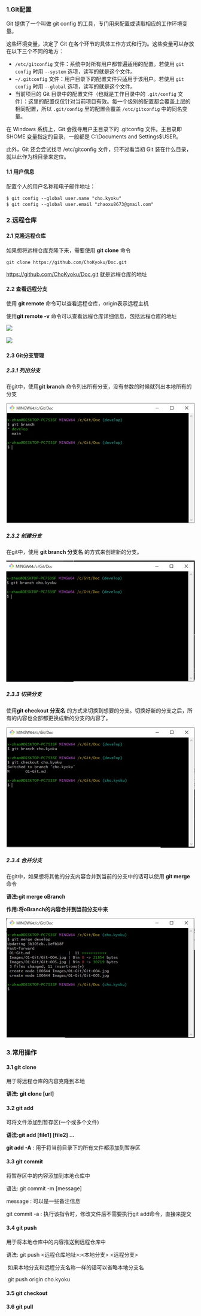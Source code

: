 ### 1.Git配置

Git 提供了一个叫做 git config 的工具，专门用来配置或读取相应的工作环境变量。

这些环境变量，决定了 Git 在各个环节的具体工作方式和行为。这些变量可以存放在以下三个不同的地方：

- `/etc/gitconfig` 文件：系统中对所有用户都普遍适用的配置。若使用 `git config` 时用 `--system` 选项，读写的就是这个文件。
- `~/.gitconfig` 文件：用户目录下的配置文件只适用于该用户。若使用 `git config` 时用 `--global` 选项，读写的就是这个文件。
- 当前项目的 Git 目录中的配置文件（也就是工作目录中的 `.git/config` 文件）：这里的配置仅仅针对当前项目有效。每一个级别的配置都会覆盖上层的相同配置，所以 `.git/config` 里的配置会覆盖 `/etc/gitconfig` 中的同名变量。

在 Windows 系统上，Git 会找寻用户主目录下的 .gitconfig 文件。主目录即 $HOME 变量指定的目录，一般都是 C:\Documents and Settings\$USER。

此外，Git 还会尝试找寻 /etc/gitconfig 文件，只不过看当初 Git 装在什么目录，就以此作为根目录来定位。

#### 1.1 用户信息

配置个人的用户名称和电子邮件地址：

```
$ git config --global user.name "cho.kyoku"
$ git config --global user.email "zhaoxu8673@gmail.com"
```



### 2.远程仓库

#### 2.1 克隆远程仓库

 如果想将远程仓库克隆下来，需要使用 **git clone** 命令

```
git clone https://github.com/ChoKyoku/Doc.git
```

https://github.com/ChoKyoku/Doc.git 就是远程仓库的地址



#### 2.2 查看远程分支

使用 **git remote** 命令可以查看远程仓库，origin表示远程主机

使用**git remote -v** 命令可以查看远程仓库详细信息，包括远程仓库的地址

![](Images\01-Git\Git-001.jpg)

![](Images\01-Git\Git-002.jpg)



#### 2.3 Git分支管理

##### 2.3.1 列出分支

在git中，使用**git branch** 命令列出所有分支，没有参数的时候就列出本地所有的分支

![](Images/01-Git/Git-003.jpg)

##### 2.3.2 创建分支

在git中，使用 **git branch 分支名** 的方式来创建新的分支。

![](Images\01-Git\Git-004.jpg)

##### 2.3.3 切换分支

使用**git checkout 分支名** 的方式来切换到想要的分支。切换好新的分支之后，所有的内容也全部都更换成新的分支的内容了。

![](Images\01-Git\Git-005.jpg)

##### 2.3.4 合并分支

在git中，如果想将其他的分支内容合并到当前的分支中的话可以使用 **git merge** 命令

**语法:git merge oBranch**

**作用:将oBranch的内容合并到当前分支中来**

![](Images\01-Git\Git-006.jpg)

### 3.常用操作

#### 3.1 git clone

用于将远程仓库的内容克隆到本地

**语法: git clone [url]**

#### 3.2 git add

可将文件添加到暂存区(一个或多个文件)

**语法:git add [file1] [file2] ...**

**git add -A** : 用于将当前目录下的所有文件都添加到暂存区

#### 3.3 git commit

将暂存区中的内容添加到本地仓库中

语法: git commit -m [message]

   message : 可以是一些备注信息

git commit -a : 执行该指令时，修改文件后不需要执行git add命令，直接来提交

#### 3.4 git push

用于将本地仓库中的内容推送到远程仓库中

语法: git push <远程仓库地址>:<本地分支> <远程分支>

​         如果本地分支和远程分支名称一样的话可以省略本地分支名

​          git push origin cho.kyoku

#### 3.5 git checkout

#### 3.6 git pull